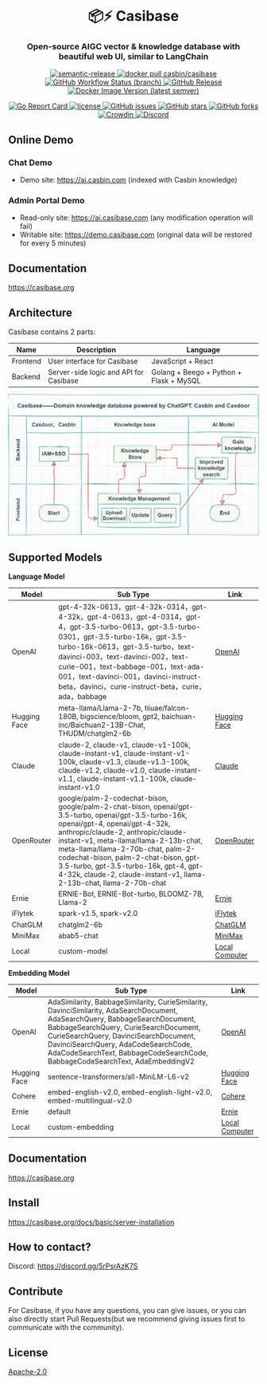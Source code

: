 <h1 align="center" style="border-bottom: none;">📦⚡️ Casibase</h1>
<h3 align="center">Open-source AIGC vector & knowledge database with beautiful web UI, similar to LangChain</h3>
<p align="center">
  <a href="#badge">
    <img alt="semantic-release" src="https://img.shields.io/badge/%20%20%F0%9F%93%A6%F0%9F%9A%80-semantic--release-e10079.svg">
  </a>
  <a href="https://hub.docker.com/r/casbin/casibase">
    <img alt="docker pull casbin/casibase" src="https://img.shields.io/docker/pulls/casbin/casibase.svg">
  </a>
  <a href="https://github.com/casibase/casibase/actions/workflows/build.yml">
    <img alt="GitHub Workflow Status (branch)" src="https://github.com/casibase/casibase/workflows/Build/badge.svg?style=flat-square">
  </a>
  <a href="https://github.com/casibase/casibase/releases/latest">
    <img alt="GitHub Release" src="https://img.shields.io/github/v/release/casibase/casibase.svg">
  </a>
  <a href="https://hub.docker.com/repository/docker/casbin/casibase">
    <img alt="Docker Image Version (latest semver)" src="https://img.shields.io/badge/Docker%20Hub-latest-brightgreen">
  </a>
<!-- waiting for changing -->
<!-- <a href="https://hub.docker.com/r/casbin/casibase"> -->
<!-- <a href="https://github.com/casibase/casibase/actions/workflows/build.yml"> -->
<!-- <a href="https://github.com/casibase/casibase/releases/latest"> -->
<!-- <a href="https://hub.docker.com/repository/docker/casbin/casibase"> -->
</p>

<p align="center">
  <a href="https://goreportcard.com/report/github.com/casibase/casibase">
    <img alt="Go Report Card" src="https://goreportcard.com/badge/github.com/casibase/casibase?style=flat-square">
  </a>
  <a href="https://github.com/casibase/casibase/blob/master/LICENSE">
    <img src="https://img.shields.io/github/license/casibase/casibase?style=flat-square" alt="license">
  </a>
  <a href="https://github.com/casibase/casibase/issues">
    <img alt="GitHub issues" src="https://img.shields.io/github/issues/casibase/casibase?style=flat-square">
  </a>
  <a href="#">
    <img alt="GitHub stars" src="https://img.shields.io/github/stars/casibase/casibase?style=flat-square">
  </a>
  <a href="https://github.com/casibase/casibase/network">
    <img alt="GitHub forks" src="https://img.shields.io/github/forks/casibase/casibase?style=flat-square">
  </a>
  <a href="https://crowdin.com/project/casibase">
    <img alt="Crowdin" src="https://badges.crowdin.net/casibase/localized.svg">
  </a>
  <a href="https://discord.gg/devUNrWXrh">
    <img alt="Discord" src="https://img.shields.io/discord/1022748306096537660?logo=discord&label=discord&color=5865F2">
  </a>
</p>

## Online Demo

### Chat Demo

- Demo site: https://ai.casbin.com (indexed with Casbin knowledge)

### Admin Portal Demo

- Read-only site: https://ai.casibase.com (any modification operation will fail)
- Writable site: https://demo.casibase.com (original data will be restored for every 5 minutes)

## Documentation

https://casibase.org

## Architecture

Casibase contains 2 parts:

| **Name**       | **Description**                                   | **Language**                            |
|----------------|---------------------------------------------------|-----------------------------------------|
| Frontend       | User interface for Casibase                       | JavaScript + React                      |
| Backend        | Server-side logic and API for Casibase            | Golang + Beego + Python + Flask + MySQL |

![0-Architecture-casibase](assets/0-Architecture-casibase.png)

## Supported Models

**Language Model**

| Model        | Sub Type                                                                                                                                                                                                                                                                                                                                                                                                         | Link                                    |
|--------------|------------------------------------------------------------------------------------------------------------------------------------------------------------------------------------------------------------------------------------------------------------------------------------------------------------------------------------------------------------------------------------------------------------------|-----------------------------------------|
| OpenAI       | gpt-4-32k-0613，gpt-4-32k-0314，gpt-4-32k，gpt-4-0613，gpt-4-0314，gpt-4，gpt-3.5-turbo-0613，gpt-3.5-turbo-0301，gpt-3.5-turbo-16k，gpt-3.5-turbo-16k-0613，gpt-3.5-turbo，text-davinci-003，text-davinci-002，text-curie-001，text-babbage-001，text-ada-001，text-davinci-001，davinci-instruct-beta，davinci，curie-instruct-beta，curie，ada，babbage                                                                             | [OpenAI](https://chat.openai.com/)      |
| Hugging Face | meta-llama/Llama-2-7b, tiiuae/falcon-180B, bigscience/bloom, gpt2, baichuan-inc/Baichuan2-13B-Chat, THUDM/chatglm2-6b                                                                                                                                                                                                                                                                                            | [Hugging Face](https://huggingface.co/) |
| Claude       | claude-2, claude-v1, claude-v1-100k, claude-instant-v1, claude-instant-v1-100k, claude-v1.3, claude-v1.3-100k, claude-v1.2, claude-v1.0, claude-instant-v1.1, claude-instant-v1.1-100k, claude-instant-v1.0                                                                                                                                                                                                      | [Claude](https://claude.ai/chats)       |
| OpenRouter   | google/palm-2-codechat-bison, google/palm-2-chat-bison, openai/gpt-3.5-turbo, openai/gpt-3.5-turbo-16k, openai/gpt-4, openai/gpt-4-32k, anthropic/claude-2, anthropic/claude-instant-v1, meta-llama/llama-2-13b-chat, meta-llama/llama-2-70b-chat, palm-2-codechat-bison, palm-2-chat-bison, gpt-3.5-turbo, gpt-3.5-turbo-16k, gpt-4, gpt-4-32k, claude-2, claude-instant-v1, llama-2-13b-chat, llama-2-70b-chat | [OpenRouter](https://openrouter.ai/)    |
| Ernie        | ERNIE-Bot, ERNIE-Bot-turbo, BLOOMZ-7B, Llama-2                                                                                                                                                                                                                                                                                                                                                                   | [Ernie](https://yiyan.baidu.com/)       |
| iFlytek      | spark-v1.5, spark-v2.0                                                                                                                                                                                                                                                                                                                                                                                           | [iFlytek](https://xinghuo.xfyun.cn/)    |
| ChatGLM      | chatglm2-6b                                                                                                                                                                                                                                                                                                                                                                                                      | [ChatGLM](https://chatglm.cn/)          |
| MiniMax      | abab5-chat                                                                                                                                                                                                                                                                                                                                                                                                       | [MiniMax](https://api.minimax.chat/)    |
| Local        | custom-model                                                                                                                                                                                                                                                                                                                                                                                                     | [Local Computer](#)                     |

**Embedding Model**

| Model        | Sub Type                                                                                                                                                                                                                                                                                                                                 | Link                                    |
|--------------|------------------------------------------------------------------------------------------------------------------------------------------------------------------------------------------------------------------------------------------------------------------------------------------------------------------------------------------|-----------------------------------------|
| OpenAI       | AdaSimilarity, BabbageSimilarity, CurieSimilarity, DavinciSimilarity, AdaSearchDocument, AdaSearchQuery, BabbageSearchDocument, BabbageSearchQuery, CurieSearchDocument, CurieSearchQuery, DavinciSearchDocument, DavinciSearchQuery, AdaCodeSearchCode, AdaCodeSearchText, BabbageCodeSearchCode, BabbageCodeSearchText, AdaEmbeddingV2 | [OpenAI](https://chat.openai.com/)      |
| Hugging Face | sentence-transformers/all-MiniLM-L6-v2                                                                                                                                                                                                                                                                                                   | [Hugging Face](https://huggingface.co/) |
| Cohere       | embed-english-v2.0, embed-english-light-v2.0, embed-multilingual-v2.0                                                                                                                                                                                                                                                                    | [Cohere](https://cohere.com/)           |
| Ernie        | default                                                                                                                                                                                                                                                                                                                                  | [Ernie](https://yiyan.baidu.com/)       |
| Local        | custom-embedding                                                                                                                                                                                                                                                                                                                         | [Local Computer](#)                     |

## Documentation

<https://casibase.org>

## Install

<https://casibase.org/docs/basic/server-installation>

## How to contact?

Discord: <https://discord.gg/5rPsrAzK7S>

## Contribute

For Casibase, if you have any questions, you can give issues, or you can also directly start Pull Requests(but we recommend giving issues first to communicate with the community).

## License

[Apache-2.0](https://github.com/casibase/casibase/blob/master/LICENSE)
